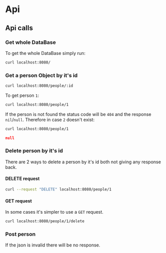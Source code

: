 # Api
## Api calls
### Get whole DataBase
To get the whole DataBase simply run:
```sh
curl localhost:8080/
```
### Get a person Object by it's id
```sh
curl localhost:8080/people/:id
```
To get person `1`:
```sh
curl localhost:8080/people/1
```
If the person is not found the status code will be `404` and the response `nil`/`null`.
Therefore in case `2` doesn't exist:
```sh
curl localhost:8080/people/1
```
```json
null
```
### Delete person by it's id
There are 2 ways to delete a person by it's id both not giving any response back.
#### DELETE request
```sh
curl --request "DELETE" localhost:8080/people/1
``` 
#### GET request
In some cases it's simpler to use a `GET` request.
```sh
curl localhost:8080/people/1/delete
```
### Post person
If the json is invalid there will be no response.
